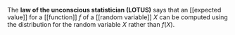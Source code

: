 The **law of the unconscious statistician (LOTUS)** says that an [[expected value]] for a [[function]] $f$ of a [[random variable]] $X$ can be computed using the distribution for the random variable $X$ rather than $f(X)$.